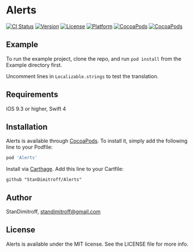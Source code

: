# Alerts

[![CI Status](http://img.shields.io/travis/StanDimitroff/Alerts.svg?style=flat)](https://travis-ci.org/StanDimitroff/Alerts)
[![Version](https://img.shields.io/cocoapods/v/Alerts.svg?style=flat)](http://cocoapods.org/pods/Alerts)
[![License](https://img.shields.io/cocoapods/l/Alerts.svg?style=flat)](http://cocoapods.org/pods/Alerts)
[![Platform](https://img.shields.io/cocoapods/p/Alerts.svg?style=flat)](http://cocoapods.org/pods/Alerts)
[![CocoaPods](https://img.shields.io/cocoapods/dt/Alerts.svg)](http://cocoapods.org/pods/Alerts)
[![CocoaPods](https://img.shields.io/cocoapods/at/Alerts.svg)](http://cocoapods.org/pods/Alerts)


## Example

To run the example project, clone the repo, and run `pod install` from the Example directory first.

Uncomment lines in `Localizable.strings` to test the translation.

## Requirements
iOS 9.3 or higher, Swift 4

## Installation

Alerts is available through [CocoaPods](http://cocoapods.org). To install
it, simply add the following line to your Podfile:

```ruby
pod 'Alerts'
```

Install via [Carthage](https://github.com/Carthage/Carthage). Add this line to your Cartfile:

`github "StanDimitroff/Alerts"`

## Author

StanDimitroff, standimitroff@gmail.com

## License

Alerts is available under the MIT license. See the LICENSE file for more info.
